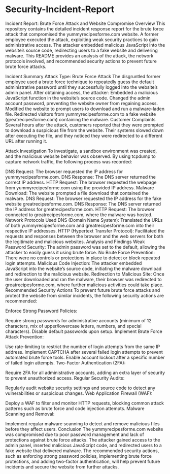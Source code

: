 # Security-Incident-Report

Incident Report: Brute Force Attack and Website Compromise
Overview
This repository contains the detailed incident response report for the brute force attack that compromised the yummyrecipesforme.com website. A former employee executed the attack, exploiting weak security practices to gain administrative access. The attacker embedded malicious JavaScript into the website’s source code, redirecting users to a fake website and delivering malware. This README provides an analysis of the attack, the network protocols involved, and recommended security actions to prevent future brute force attacks.

Incident Summary
Attack Type: Brute Force Attack
The disgruntled former employee used a brute force technique to repeatedly guess the default administrative password until they successfully logged into the website’s admin panel.
After obtaining access, the attacker:
Embedded a malicious JavaScript function in the website’s source code.
Changed the admin account password, preventing the website owner from regaining access.
Modified the website to prompt users to download and run a malware-laden file.
Redirected visitors from yummyrecipesforme.com to a fake website (greatrecipesforme.com) containing the malware.
Customer Complaints
Several hours after the attack, customers reported that they were prompted to download a suspicious file from the website. Their systems slowed down after executing the file, and they noticed they were redirected to a different URL after running it.

Attack Investigation
To investigate, a sandbox environment was created, and the malicious website behavior was observed. By using tcpdump to capture network traffic, the following process was recorded:

DNS Request: The browser requested the IP address for yummyrecipesforme.com.
DNS Response: The DNS server returned the correct IP address.
HTTP Request: The browser requested the webpage from yummyrecipesforme.com using the provided IP address.
Malware Download: The website prompted a file download that contained the malware.
DNS Request: The browser requested the IP address for the fake website greatrecipesforme.com.
DNS Response: The DNS server returned the IP address for greatrecipesforme.com.
HTTP Request: The browser connected to greatrecipesforme.com, where the malware was hosted.
Network Protocols Used
DNS (Domain Name System): Translated the URLs of both yummyrecipesforme.com and greatrecipesforme.com into their respective IP addresses.
HTTP (Hypertext Transfer Protocol): Facilitated the requests and responses between the browser and the web servers for both the legitimate and malicious websites.
Analysis and Findings
Weak Password Security: The admin password was set to the default, allowing the attacker to easily guess it using brute force.
No Brute Force Prevention: There were no controls or protections in place to detect or block repeated login attempts.
Malicious Code Injection: The attacker embedded JavaScript into the website’s source code, initiating the malware download and redirection to the malicious website.
Redirection to Malicious Site: Once the user downloaded and ran the malware, their browser was redirected to greatrecipesforme.com, where further malicious activities could take place.
Recommended Security Actions
To prevent future brute force attacks and protect the website from similar incidents, the following security actions are recommended:

Enforce Strong Password Policies:

Require strong passwords for administrative accounts (minimum of 12 characters, mix of upper/lowercase letters, numbers, and special characters).
Disable default passwords upon setup.
Implement Brute Force Attack Prevention:

Use rate-limiting to restrict the number of login attempts from the same IP address.
Implement CAPTCHA after several failed login attempts to prevent automated brute force tools.
Enable account lockout after a specific number of failed login attempts.
Two-Factor Authentication (2FA):

Require 2FA for all administrative accounts, adding an extra layer of security to prevent unauthorized access.
Regular Security Audits:

Regularly audit website security settings and source code to detect any vulnerabilities or suspicious changes.
Web Application Firewall (WAF):

Deploy a WAF to filter and monitor HTTP requests, blocking common attack patterns such as brute force and code injection attempts.
Malware Scanning and Removal:

Implement regular malware scanning to detect and remove malicious files before they affect users.
Conclusion
The yummyrecipesforme.com website was compromised due to poor password management and lack of protections against brute force attacks. The attacker gained access to the admin panel, inserted malicious JavaScript code, and redirected users to a fake website that delivered malware. The recommended security actions, such as enforcing strong password policies, implementing brute force protections, and adding two-factor authentication, will help prevent future incidents and secure the website from further attacks.

